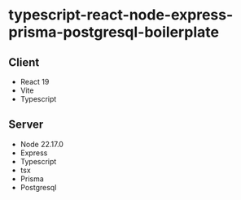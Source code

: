 # typescript-react-node-express-prisma-postgresql-boilerplate

## Client
* React 19
* Vite
* Typescript

## Server
* Node 22.17.0
* Express
* Typescript
* tsx
* Prisma
* Postgresql